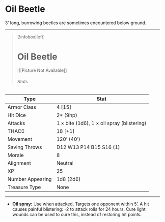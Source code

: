 # Oil Beetle

3’ long, burrowing beetles are sometimes encountered below ground.

------
> [!infobox|left] 
>  # Oil Beetle
>  ![[Picture Not Available]] 
>  ###### Stats 
| Type                    | Stat        |
| ---------------- | ------------------------------ |
| Armor Class     | 4 [15]                                     |
| Hit Dice         | 2* (9hp)                                   |
| Attacks          | 1 × bite (1d6), 1 × oil spray (blistering) |
| THAC0            | 18 [+1]                                    |
| Movement         | 120’ (40’)                                 |
| Saving Throws    | D12 W13 P14 B15 S16 (1)                    |
| Morale           | 8                                          |
| Alignment        | Neutral                                    |
| XP               | 25                                         |
| Number Appearing | 1d8 (2d6)                                  |
| Treasure Type    | None                                       |

------

- **Oil spray:** Use when attacked. Targets one opponent within 5’. A hit causes painful blistering: -2 to attack rolls for 24 hours. Cure light wounds can be used to cure this, instead of restoring hit points.